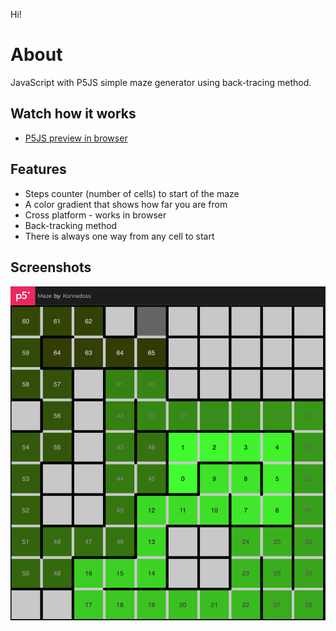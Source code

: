Hi!

# About

JavaScript with P5JS simple maze generator using back-tracing method. 


## Watch how it works

 - [P5JS preview in browser](https://editor.p5js.org/Konradoss/full/B1tw9Mtu7)
## Features

- Steps counter (number of cells) to start of the maze
- A color gradient that shows how far you are from
- Cross platform - works in browser
- Back-tracking method
- There is always one way from any cell to start


## Screenshots

![App Screenshot](https://github.com/KonradossX/Maze-Generator/blob/main/Screenshoot.png?raw=true)

